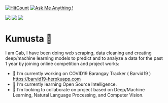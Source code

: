 


[![HitCount](http://hits.dwyl.com/gabbygab1233/gabbygab1233.svg)](http://hits.dwyl.com/gabbygab1233/gabbygab1233) [![Ask Me Anything !](https://img.shields.io/badge/Ask%20me-anything-1abc9c.svg)](https://github.com/gabbygab1233/)  

<img src="https://img.shields.io/badge/gabbygab-blue?style=flat-square&logo=Kaggle&logoColor=white&link=https://www.kaggle.com/gabbygab/" > <img src="https://img.shields.io/badge/gabrieljoshuamiguel-blue?style=flat-square&logo=Linkedin&logoColor=white&link=https://www.linkedin.com/in/gabriel-joshua-miguel/">  <img src="https://img.shields.io/badge/-gabbygabmiguel@gmail.com-c14438?style=flat-square&logo=Gmail&logoColor=white&link=mailto:gabbygabmiguel@gmail.com">
# Kumusta 👋
I am Gab, I have been doing web scraping, data cleaning and creating deep/machine learning models to predict and to analyze a data for the past 1 year by joining online competition and project works:

- 🔭 I’m currently working on COVID19 Barangay Tracker ( Barvid19 ) https://barvid19-herokuapp.com
- 🌱 I’m currently learning Open Source Intelligence.
- 👯 I’m looking to collaborate on project based on Deep/Machine Learning, Natural Language Processing, and Computer Vision.


